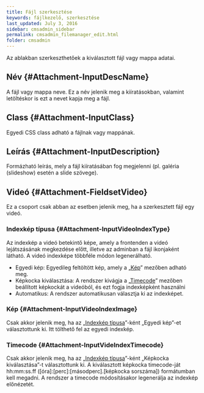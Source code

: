 ```yaml
---
title: Fájl szerkesztése
keywords: fájlkezelő, szerkesztése
last_updated: July 3, 2016
sidebar: cmsadmin_sidebar
permalink: cmsadmin_filemanager_edit.html
folder: cmsadmin
---
```


Az ablakban szerkeszthetőek a kiválasztott fájl vagy mappa adatai.

## Név {#Attachment-InputDescName}

A fájl vagy mappa neve. Ez a név jelenik meg a kiíratásokban, valamint letöltéskor is ezt a nevet kapja meg a fájl.

## Class {#Attachment-InputClass}

Egyedi CSS class adható a fájlnak vagy mappának.

## Leírás {#Attachment-InputDescription}

Formázható leírás, mely a fájl kiíratásában fog megjelenni (pl. galéria (slideshow) esetén a slide szövege).

## Videó {#Attachment-FieldsetVideo}

Ez a csoport csak abban az esetben jelenik meg, ha a szerkesztett fájl egy videó.

### Indexkép típusa {#Attachment-InputVideoIndexType}

Az indexkép a videó betekintő képe, amely a frontenden a videó lejátszásának megkezdése előtt, illetve az adminban a fájl ikonjaként látható. A videó indexképe többféle módon legenerálható.

* Egyedi kép: Egyedileg feltöltött kép, amely a „[Kép](cmsadmin_filemanager_edit.html#Attachment-InputVideoIndexImage)” mezőben adható meg.
* Képkocka kiválasztása: A rendszer kivágja a „[Timecode](cmsadmin_filemanager_edit.html#Attachment-InputVideIndexTimecode)” mezőben beállított képkockát a videóból, és ezt fogja indexképként használni
* Automatikus: A rendszer automatikusan választja ki az indexképet.

### Kép {#Attachment-InputVideoIndexImage}

Csak akkor jelenik meg, ha az „[Indexkép típusa](cmsadmin_filemanager_edit.html#Attachment-InputVideoIndexType)”-ként „Egyedi kép”-et választottunk ki. Itt tölthető fel az egyedi indexkép.

### Timecode {#Attachment-InputVideIndexTimecode}

Csak akkor jelenik meg, ha az „[Indexkép típusa](cmsadmin_filemanager_edit.html#Attachment-InputVideoIndexType)”-ként „Képkocka kiválasztása”-t választottunk ki. A kiválasztott képkocka timecode-ját hh:mm:ss.ff ([óra]:[perc]:[másodperc].[képkocka sorszáma]) formátumban kell megadni. A rendszer a timecode módosításakor legenerálja az indexkép előnézetét.


